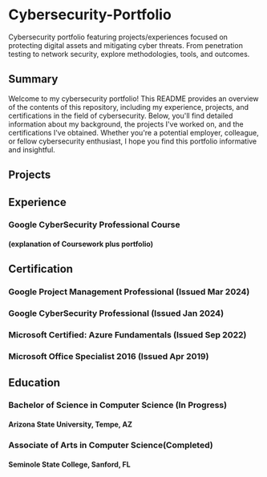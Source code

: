 # Cybersecurity-Portfolio
Cybersecurity portfolio featuring projects/experiences focused on protecting digital assets and mitigating cyber threats. From penetration testing to network security, explore methodologies, tools, and outcomes. 
## Summary
Welcome to my cybersecurity portfolio! This README provides an overview of the contents of this repository, including my experience, projects, and certifications in the field of cybersecurity. Below, you'll find detailed information about my background, the projects I've worked on, and the certifications I've obtained. Whether you're a potential employer, colleague, or fellow cybersecurity enthusiast, I hope you find this portfolio informative and insightful.
## Projects

## Experience
### Google CyberSecurity Professional Course
#### (explanation of Coursework plus portfolio)

## Certification
### Google Project Management Professional (Issued Mar 2024)
### Google CyberSecurity Professional (Issued Jan 2024)
### Microsoft Certified: Azure Fundamentals (Issued Sep 2022)
### Microsoft Office Specialist 2016 (Issued Apr 2019)
## Education
### Bachelor of Science in Computer Science (In Progress)
#### Arizona State University, Tempe, AZ
### Associate of Arts in Computer Science(Completed)
#### Seminole State College, Sanford, FL
